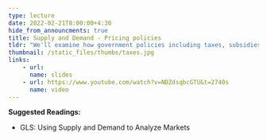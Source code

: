 ```yaml
---
type: lecture
date: 2022-02-21T8:00:00+4:30
hide_from_announcments: true
title: Supply and Demand - Pricing policies 
tldr: "We'll examine how government policies including taxes, subsidies and price controls impact economic welfare and market outcomes "
thumbnail: /static_files/thumbs/taxes.jpg
links: 
    - url:
      name: slides
    - url: https://www.youtube.com/watch?v=NDZdsqbcGTU&t=2740s
      name: video
---
```

**Suggested Readings:**
- GLS: Using Supply and Demand to Analyze Markets

